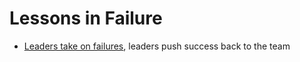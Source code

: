 # Lessons in Failure

* [Leaders take on failures](https://www.youtube.com/watch?v=7E-cwdnsiow), leaders push success back to the team
